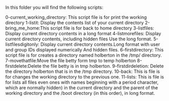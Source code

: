In this folder you will find the following scripts:

0-current_working_directory: This script file is for print the working directory
1-listit: Display the contents list of your current directory
2-bring_me_home:This script file is for back to home directory
3-listfiles: Display current directory contents in a long format
4-listmorefiles: Display current directory contents, including hidden files Use the long format.
5-listfilesdigitonly: Display current directory contents.Long format with user and group IDs displayed numerically And hidden files.
6-firstdirectory: This script file is for creates a directory named holberton in the /tmp/ directory.
7-movethatfile:Move the file betty form tmp to temp holberton
8-firstdelete:Delete the file betty is in tmp holberton.
9-firstdirdeletion: Delete the directory holberton that is in the /tmp directory.
10-back: This is file is for changes the working directory to the previous one.
11-lists: This is file is for lists all files even ones with names beginning with a period character, which are normally hidden) in the current directory and the parent of the working directory and the /boot directory (in this order), in long format.
